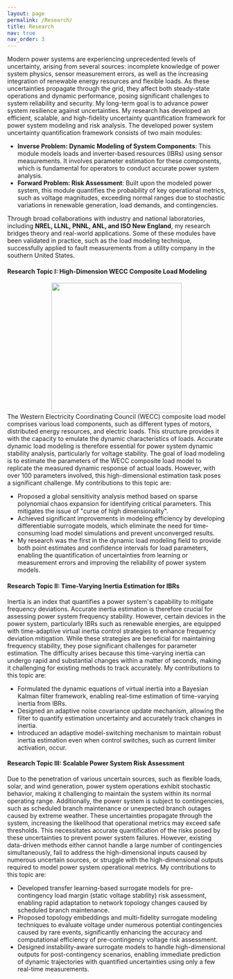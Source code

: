 ```yaml
---
layout: page
permalink: /Research/
title: Research
nav: true
nav_order: 3
---
```

<div>
    <p>Modern power systems are experiencing unprecedented levels of uncertainty, arising from several sources: incomplete knowledge of power system physics, sensor measurement errors, as well as the increasing integration of renewable energy resources and flexible loads. As these uncertainties propagate through the grid, they affect both steady-state operations and dynamic performance, posing significant challenges to system reliability and security. My long-term goal is to advance power system resilience against uncertainties. My research has developed an efficient, scalable, and high-fidelity uncertainty quantification framework for power system modeling and risk analysis. The developed power system uncertainty quantification framework consists of two main modules: 
<ul>
    <li><b>Inverse Problem: Dynamic Modeling of System Components</b>: This module models loads and inverter-based resources (IBRs) using sensor measurements. It involves parameter estimation for these components, which is fundamental for operators to conduct accurate power system analysis.</li>
    <li><b>Forward Problem:  Risk Assessment</b>: Built upon the modeled power system, this module quantifies the probability of key operational metrics, such as voltage magnitudes, exceeding normal ranges due to stochastic variations in renewable generation, load demands, and contingencies.</li>
 </ul>
Through broad collaborations with industry and national laboratories, including <b>NREL, LLNL, PNNL, ANL, and ISO New England</b>, my research bridges theory and real-world applications. Some of these modules have been validated in practice, such as the load modeling technique, successfully applied to fault measurements from a utility company in the southern United States.</p>
<ul> </ul>
    
  <h4>Research Topic I: High-Dimension WECC Composite Load Modeling</h4>
  <p>
<div style="text-align: center;">
  <img src="/assets/img/myimage.png" alt="" width="300">
</div>
    The Western Electricity Coordinating Council (WECC) composite load model comprises various load components, such as different types of motors, distributed energy resources, and electric loads. This structure provides it with the capacity to emulate the dynamic characteristics of loads. Accurate dynamic load modeling is therefore essential for power system dynamic stability analysis, particularly for voltage stability. The goal of load modeling is to estimate the parameters of the WECC composite load model to replicate the measured dynamic response of actual loads. However, with over 100 parameters involved, this high-dimensional estimation task poses a significant challenge. My contributions to this topic are:
 <ul>
    <li> Proposed a global sensitivity analysis method based on sparse polynomial chaos expansion for identifying critical parameters. This mitigates the issue of "curse of high dimensionality". </li>
    <li> Achieved significant improvements in modeling efficiency by developing differentiable surrogate models, which eliminate the need for time-consuming load model simulations and prevent unconverged results.</li>
    <li> My research was the first in the dynamic load modeling field to provide both point estimates and confidence intervals for load parameters, enabling the quantification of uncertainties from learning or measurement errors and improving the reliability of power system models. </li>
 </ul>
  </p>

  <h4>Research Topic II: Time-Varying Inertia Estimation for IBRs</h4>
  <p>
    Inertia is an index that quantifies a power system's capability to mitigate frequency deviations. Accurate inertia estimation is therefore crucial for assessing power system frequency stability. However, certain devices in the power system, particularly IBRs such as renewable energies, are equipped with time-adaptive virtual inertia control strategies to enhance frequency deviation mitigation. While these strategies are beneficial for maintaining frequency stability, they pose significant challenges for parameter estimation. The difficulty arises because this time-varying inertia can undergo rapid and substantial changes within a matter of seconds, making it challenging for existing methods to track accurately. My contributions to this topic are:
       <ul>
    <li>Formulated the dynamic equations of virtual inertia into a Bayesian Kalman filter framework, enabling real-time estimation of time-varying inertia from IBRs.</li>
    <li>Designed an adaptive noise covariance update mechanism, allowing the filter to quantify estimation uncertainty and accurately track changes in inertia.</li>
    <li>Introduced an adaptive model-switching mechanism to maintain robust inertia estimation even when control switches, such as current limiter activation, occur.</li>
</ul>

  </p>

  <h4>Research Topic III: Scalable Power System Risk Assessment</h4>
  <p>
    Due to the penetration of various uncertain sources, such as flexible loads, solar, and wind generation, power system operations exhibit stochastic behavior, making it challenging to maintain the system within its normal operating range. Additionally, the power system is subject to contingencies, such as scheduled branch maintenance or unexpected branch outages caused by extreme weather. These uncertainties propagate through the system, increasing the likelihood that operational metrics may exceed safe thresholds. This necessitates accurate quantification of the risks posed by these uncertainties to prevent power system failures. However, existing data-driven methods either cannot handle a large number of contingencies simultaneously, fail to address the high-dimensional inputs caused by numerous uncertain sources, or struggle with the high-dimensional outputs required to model power system operational metrics. My contributions to this topic are: 
  </p>
    <ul>
    <li>Developed transfer learning-based surrogate models for pre-contingency load margin (static voltage stability) risk assessment, enabling rapid adaptation to network topology changes caused by scheduled branch maintenance.</li>
    <li>Proposed topology embeddings and multi-fidelity surrogate modeling techniques to evaluate voltage under numerous potential contingencies caused by rare events, significantly enhancing the accuracy and computational efficiency of pre-contingency voltage risk assessment.</li>
    <li>Designed instability-aware surrogate models to handle high-dimensional outputs for post-contingency scenarios, enabling immediate prediction of dynamic trajectories with quantified uncertainties using only a few real-time measurements.</li>
</ul>


</div>
